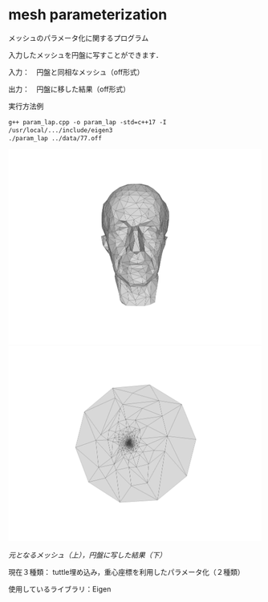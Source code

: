 # mesh parameterization
メッシュのパラメータ化に関するプログラム

入力したメッシュを円盤に写すことができます．

入力：　円盤と同相なメッシュ（off形式）

出力：　円盤に移した結果（off形式）

実行方法例
```
g++ param_lap.cpp -o param_lap -std=c++17 -I /usr/local/.../include/eigen3
./param_lap ../data/77.off
```
<p>
  <img src="image/model001.png" width="600" />
  <img src="image/tuttel00.png" width="600">

  <em>元となるメッシュ（上），円盤に写した結果（下）</em> 
</p>

現在３種類：
tuttle埋め込み，重心座標を利用したパラメータ化（２種類）

使用しているライブラリ：Eigen
